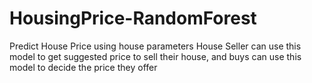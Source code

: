 # HousingPrice-RandomForest
Predict House Price using house parameters
House Seller can use this model to get suggested price to sell their house, and buys can use this model to decide the price they offer
